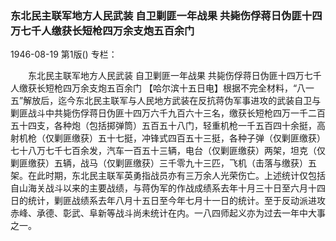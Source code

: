 ### 东北民主联军地方人民武装  自卫剿匪一年战果  共毙伤俘蒋日伪匪十四万七千人缴获长短枪四万余支炮五百余门

1946-08-19
第1版()
专栏：

　　东北民主联军地方人民武装
    自卫剿匪一年战果
    共毙伤俘蒋日伪匪十四万七千人缴获长短枪四万余支炮五百余门
    【哈尔滨十五日电】根据不完全材料，“八一五”解放后，迄今东北民主联军与人民地方武装在反抗蒋伪军事进攻的武装自卫与剿匪战斗中共毙伤俘蒋日伪匪十四万六千九百六十三名，缴获长短枪四万一千二百五十四支，各种炮（包括掷弹筒）五百五十八门，轻重机枪一千五百四十余挺，高射机枪（仅剿匪缴获）五十七挺，冲锋式四百五十三挺，各种子弹（仅剿匪缴获）七十八万七千七百余发，汽车一百五十三辆，电台（仅剿匪缴获）两架，坦克（仅剿匪缴获）五辆，战马（仅剿匪缴获）三千零九十三匹，飞机（击落与缴获）五架。在此时期，东北民主联军英勇指战员亦有三万余人光荣伤亡。上述统计仅包括自山海关战斗以来的主要战绩，与蒋伪军的作战成绩系去年十月三十日至六月十四日的统计，剿匪战绩系去年八月十五日至今年七月十一日的统计。至于反动派进攻赤峰、承德、彰武、阜新等战斗尚未统计在内。一八四师起义亦为过去一年中大事之一。
